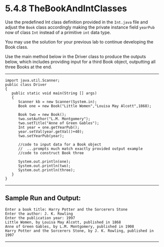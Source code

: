 # 5.4.8 TheBookAndIntClasses
Use the predefined Int class definition provided in the `Int.java` file and adjust the `Book` class accordingly making the private instance field `yearPub` now of class `Int` instead of a primitive `int` data type.

You may use the solution for your previous lab to continue developing the Book class.

Use the main method below in the Driver class to produce the outputs below, which includes providing input for a third Book object, outputting all three Books at the end.

- - -
```
import java.util.Scanner;
public class Driver
{
   public static void main(String [] args)
   {
      Scanner kb = new Scanner(System.in);
      Book one = new Book("Little Women","Louisa May Alcott",1868);
      
      Book two = new Book();
      two.setAuthor("L.M. Montgomery");
      two.setTitle("Anne of Green Gables");
      Int year = one.getYearPub();
      year.setVal(year.getVal()+40);
      two.setYearPub(year);
      
      //code to input data for a Book object
      //  ...prompts much match exactly provided output example
      //code to construct Book three
      
      System.out.println(one);
      System.out.println(two);
      System.out.println(three);
   }   
}
```
- - -
## <b>Sample Run and Output:</b>
```
Enter a book title: Harry Potter and the Sorcerers Stone
Enter the author: J. K. Rowling
Enter the publication year: 1997
Little Women, by Louisa May Alcott, published in 1868
Anne of Green Gables, by L.M. Montgomery, published in 1908
Harry Potter and the Sorcerers Stone, by J. K. Rowling, published in 1997
```
- - -